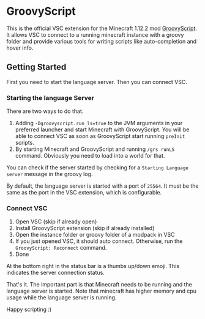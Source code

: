 # GroovyScript

This is the official VSC extension for the Minecraft 1.12.2 mod [GroovyScript](https://github.com/CleanroomMC/GroovyScript).
It allows VSC to connect to a running minecraft instance with a groovy folder and provide various tools for writing
scripts like auto-completion and hover info.

## Getting Started
First you need to start the language server. Then you can connect VSC.
### Starting the language Server
There are two ways to do that.
1. Adding `-Dgroovyscript.run_ls=true` to the JVM arguments in your preferred launcher and start Minecraft with GroovyScript.
   You will be able to connect VSC as soon as GroovyScript start running `preInit` scripts.
2. By starting Minecraft and GroovyScript and running `/grs runLS` command. Obviously you need to load into a world for that.

You can check if the server started by checking for a `Starting Language server` message in the groovy log.

By default, the language server is started with a port of `25564`. It must be the same as the port in the VSC extension,
which is configurable.

### Connect VSC
1. Open VSC (skip if already open)
2. Install GroovyScript extension (skip if already installed)
3. Open the instance folder or groovy folder of a modpack in VSC
4. If you just opened VSC, it should auto connect. Otherwise, run the `GroovyScript: Reconnect` command.
5. Done

At the bottom right in the status bar is a thumbs up/down emoji. This indicates the server connection status.

That's it. The important part is that Minecraft needs to be running and the language server is started.
Note that minecraft has higher memory and cpu usage while the language server is running.

Happy scripting :)

